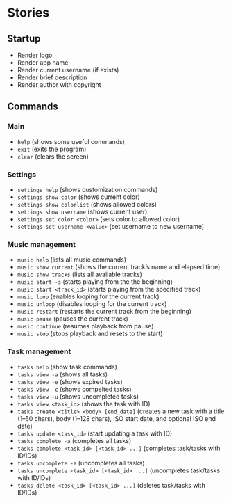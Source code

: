# Stories

## Startup

- Render logo
- Render app name
- Render current username (if exists)
- Render brief description
- Render author with copyright

## Commands

### Main

- `help` (shows some useful commands)
- `exit` (exits the program)
- `clear` (clears the screen)

### Settings

- `settings help` (shows customization commands)
- `settings show color` (shows current color)
- `settings show colorlist` (shows allowed colors)
- `settings show username` (shows current user)
- `settings set color <color>` (sets color to allowed color)
- `settings set username <value>` (set username to new username)

### Music management

- `music help` (lists all music commands)  
- `music show current` (shows the current track’s name and elapsed time)  
- `music show tracks` (lists all available tracks)  
- `music start -s` (starts playing from the the beginning) 
- `music start <track_id>` (starts playing from the specified track) 
- `music loop` (enables looping for the current track)  
- `music unloop` (disables looping for the current track)  
- `music restart` (restarts the current track from the beginning)  
- `music pause` (pauses the current track) 
- `music continue` (resumes playback from pause) 
- `music stop` (stops playback and resets to the start)  

### Task management

- `tasks help` (show task commands)
- `tasks view -a` (shows all tasks)
- `tasks view -e` (shows expired tasks)
- `tasks view -c` (shows compelted tasks)
- `tasks view -u` (shows uncompleted tasks)
- `tasks view <task_id>` (shows the task with ID)
- `tasks create <title> <body> [end_date]` (creates a new task with a title (1–50 chars), body (1–128 chars), ISO start date, and optional ISO end date)
- `tasks update <task_id>` (start updating a task with ID)
- `tasks complete -a` (completes all tasks)
- `tasks complete <task_id> [<task_id> ...]` (completes task/tasks with ID/IDs)
- `tasks uncomplete -a` (uncompletes all tasks)
- `tasks uncomplete <task_id> [<task_id> ...]` (uncompletes task/tasks with ID/IDs)
- `tasks delete <task_id> [<task_id> ...]` (deletes task/tasks with ID/IDs)